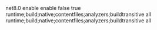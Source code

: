 <Project Sdk="Microsoft.NET.Sdk">
  <PropertyGroup>
    <TargetFramework>net8.0</TargetFramework>
    <ImplicitUsings>enable</ImplicitUsings>
    <Nullable>enable</Nullable>
    <IsPackable>false</IsPackable>
    <IsTestProject>true</IsTestProject>
  </PropertyGroup>
  <ItemGroup>
    <PackageReference Include="Flurl.Http" Version="4.0.0" />
    <PackageReference Include="Microsoft.Extensions.Http" Version="8.0.0" />
    <PackageReference Include="Microsoft.NET.Test.Sdk" Version="17.8.0" />
    <PackageReference Include="Moq" Version="4.20.70" />
    <PackageReference Include="xunit" Version="2.4.2" />
    <PackageReference Include="xunit.runner.visualstudio" Version="2.4.5">
      <IncludeAssets>runtime;build;native;contentfiles;analyzers;buildtransitive</IncludeAssets>
      <PrivateAssets>all</PrivateAssets>
    </PackageReference>
    <PackageReference Include="coverlet.collector" Version="6.0.0">
      <IncludeAssets>runtime;build;native;contentfiles;analyzers;buildtransitive</IncludeAssets>
      <PrivateAssets>all</PrivateAssets>
    </PackageReference>
  </ItemGroup>
  <ItemGroup>
    <ProjectReference Include="..\MyEfCoreApp\MyEfCoreApp.csproj" />
  </ItemGroup>
</Project>